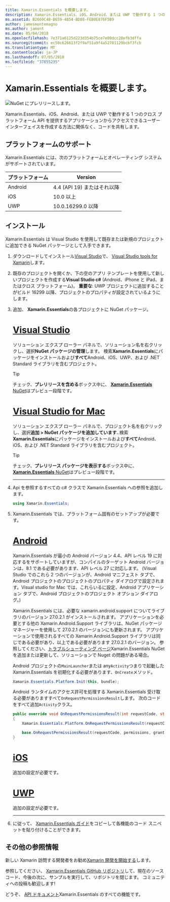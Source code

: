 ```yaml
---
title: Xamarin.Essentials を概要します。
description: Xamarin.Essentials、iOS、Android、または UWP で動作する 1 つのクロス プラットフォーム API を提供するアプリケーションからアクセスできるユーザー インターフェイスを作成する方法に関係なく、コードを共有します。
ms.assetid: B2669C48-B659-4854-BD80-FEB0E876F5B9
author: jamesmontemagno
ms.author: jamont
ms.date: 05/04/2018
ms.openlocfilehash: 7e371a6125d223d354b75ce7e09dcc28efb3dffa
ms.sourcegitcommit: ec50c626613f2f9af51a9f4a52781129bcbf3fcb
ms.translationtype: MT
ms.contentlocale: ja-JP
ms.lasthandoff: 07/05/2018
ms.locfileid: "37855235"
---
```

# <a name="get-started-with-xamarinessentials"></a>Xamarin.Essentials を概要します。

![NuGet にプレリリースします。](~/media/shared/pre-release.png)

Xamarin.Essentials、iOS、Android、または UWP で動作する 1 つのクロス プラットフォーム API を提供するアプリケーションからアクセスできるユーザー インターフェイスを作成する方法に関係なく、コードを共有します。

## <a name="platform-support"></a>プラットフォームのサポート

Xamarin.Essentials には、次のプラットフォームとオペレーティング システムがサポートされています。

| プラットフォーム | Version |
| --- | --- |
| Android | 4.4 (API 19) またはそれ以降 |
| iOS |10.0 以上 |
| UWP | 10.0.16299.0 以降 |

## <a name="installation"></a>インストール

Xamarin.Essentials は Visual Studio を使用して既存または新規のプロジェクトに追加できる NuGet パッケージとして入手できます。

1. ダウンロードしてインストール[Visual Studio](http://visualstudio.com)で、 [Visual Studio tools for Xamarin](~/cross-platform/get-started/installation/index.md)します。

2. 既存のプロジェクトを開くか、下の空のアプリ テンプレートを使用して新しいプロジェクトを作成する**Visual Studio c#** (Android、iPhone と iPad、またはクロス プラットフォーム)。 **重要な**: UWP プロジェクトに追加することがビルド 16299 以降、プロジェクトのプロパティが設定されているようにします。

3. 追加、 **Xamarin.Essentials**の各プロジェクトに NuGet パッケージ。

    # <a name="visual-studiotabwindows"></a>[Visual Studio](#tab/windows)

    ソリューション エクスプ ローラー パネルで、ソリューション名を右クリックし、選択**NuGet パッケージの管理**します。 検索**Xamarin.Essentials**にパッケージをインストールおよび**すべて**Android、iOS、UWP、および .NET Standard ライブラリを含むプロジェクト。

    > [!TIP]
    > チェック、**プレリリースを含める**ボックス中に、 [ **Xamarin.Essentials** NuGet](https://www.nuget.org/packages/Xamarin.Essentials)はプレビュー段階です。

    # <a name="visual-studio-for-mactabmacos"></a>[Visual Studio for Mac](#tab/macos)

    ソリューション エクスプ ローラー パネルで、プロジェクト名を右クリックし、選択**追加 > NuGet パッケージを追加しています.**.検索**Xamarin.Essentials**にパッケージをインストールおよび**すべて**Android、iOS、および .NET Standard ライブラリを含むプロジェクト。

    > [!TIP]
    > チェック、**プレリリース パッケージを表示する**ボックス中に、 [ **Xamarin.Essentials** NuGet](https://www.nuget.org/packages/Xamarin.Essentials)はプレビュー段階です。

    -----

4. Api を参照するすべての c# クラスで Xamarin.Essentials への参照を追加します。

    ```csharp
    using Xamarin.Essentials;
    ```

5. Xamarin.Essentials では、プラットフォーム固有のセットアップが必要です。

    # <a name="androidtabandroid"></a>[Android](#tab/android)

    Xamarin.Essentials が最小の Android バージョン 4.4、API レベル 19 に対応するをサポートしていますが、コンパイルのターゲット Android バージョンは、8.1 である必要があります、API レベル 27 に対応します。 (Visual Studio でのこれら 2 つのバージョンが、Android マニフェスト タブで、Android プロジェクトのプロジェクトのプロパティ ダイアログで設定されます。Visual studio for Mac では、これらいるに設定、Android アプリケーション タブで、Android プロジェクトのプロジェクト オプション ダイアログ。) 
    
    Xamarin.Essentials には、必要な xamarin.android.support についてライブラリのバージョン 27.0.2.1 がインストールされます。 アプリケーションを必要とする他の Xamarin.Android.Support ライブラリは、NuGet パッケージ マネージャーを使用して 27.0.2.1 のバージョンにも更新されます。 アプリケーションで使用されるすべての Xamarin.Android.Support ライブラリは同じである必要があり、以上である必要があります 27.0.2.1 のバージョン。 参照してください、[トラブルシューティング ページ](troubleshooting.md)Xamarin.Essentials NuGet を追加または更新して、ソリューションで Nuget の問題がある場合。

    Android プロジェクトの`MainLauncher`または any`Activity`つまりで起動した Xamarin.Essentials を初期化する必要があります、`OnCreate`メソッド。

    ```csharp
    Xamarin.Essentials.Platform.Init(this, bundle);
    ```

    Android ランタイムのアクセス許可を処理する Xamarin.Essentials 受け取る必要がありますすべて`OnRequestPermissionsResult`します。 次のコードをすべて追加`Activity`クラス。

    ```csharp
    public override void OnRequestPermissionsResult(int requestCode, string[] permissions, [GeneratedEnum] Android.Content.PM.Permission[] grantResults)
    {
        Xamarin.Essentials.Platform.OnRequestPermissionsResult(requestCode, permissions, grantResults);

        base.OnRequestPermissionsResult(requestCode, permissions, grantResults);
    }
    ```

    # <a name="iostabios"></a>[iOS](#tab/ios)

    追加の設定が必要です。

    # <a name="uwptabuwp"></a>[UWP](#tab/uwp)

    追加の設定が必要です。

    -----

6. に従って、 [Xamarin.Essentials ガイド](index.md)をコピーして各機能のコード スニペットを貼り付けることができます。

## <a name="other-resources"></a>その他の参照情報

新しい Xamarin 訪問する開発者をお勧め[Xamarin 開発を開始する](~/cross-platform/getting-started/index.md)します。

参照してください、 [Xamarin.Essentials GitHub リポジトリ](http://github.com/xamarin/Essentials)して、現在のソース コード、今後の次に、サンプルを実行して、リポジトリを閉じます。 コミュニティへの投稿も歓迎します!

どうぞ、 [API ドキュメント](xref:Xamarin.Essentials)Xamarin.Essentials のすべての機能です。
